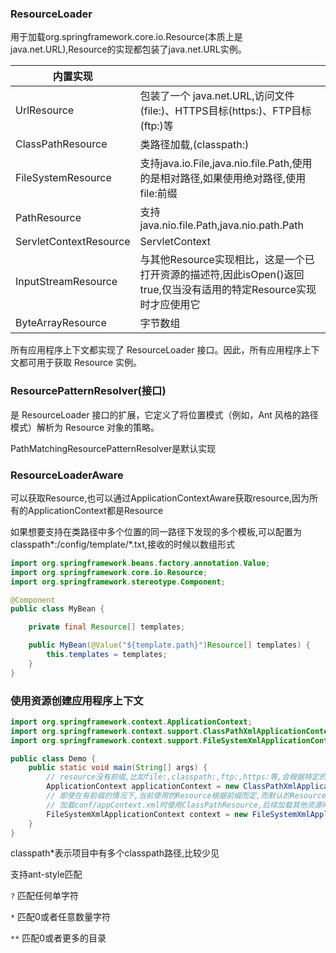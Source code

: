 ### ResourceLoader
用于加载org.springframework.core.io.Resource(本质上是java.net.URL),Resource的实现都包装了java.net.URL实例。


| 内置实现                   |                                                                          |
|------------------------|--------------------------------------------------------------------------|
| UrlResource            | 包装了一个 java.net.URL,访问文件(file:)、HTTPS目标(https:)、FTP目标(ftp:)等              |
| ClassPathResource      | 类路径加载,(classpath:)                                                       |
| FileSystemResource     | 支持java.io.File,java.nio.file.Path,使用的是相对路径,如果使用绝对路径,使用file:前缀            |
| PathResource           | 支持java.nio.file.Path,java.nio.path.Path                                  |
| ServletContextResource | ServletContext                                                           |
| InputStreamResource    | 与其他Resource实现相比，这是一个已打开资源的描述符,因此isOpen()返回true,仅当没有适用的特定Resource实现时才应使用它 |
| ByteArrayResource      | 字节数组                                                                     |

所有应用程序上下文都实现了 ResourceLoader 接口。因此，所有应用程序上下文都可用于获取 Resource 实例。

### ResourcePatternResolver(接口)
是 ResourceLoader 接口的扩展，它定义了将位置模式（例如，Ant 风格的路径模式）解析为 Resource 对象的策略。

PathMatchingResourcePatternResolver是默认实现

### ResourceLoaderAware
可以获取Resource,也可以通过ApplicationContextAware获取resource,因为所有的ApplicationContext都是Resource

如果想要支持在类路径中多个位置的同一路径下发现的多个模板,可以配置为classpath*:/config/template/*.txt,接收的时候以数组形式

```java
import org.springframework.beans.factory.annotation.Value;
import org.springframework.core.io.Resource;
import org.springframework.stereotype.Component;

@Component
public class MyBean {

    private final Resource[] templates;

    public MyBean(@Value("${template.path}")Resource[] templates) {
        this.templates = templates;
    }
}
```

### 使用资源创建应用程序上下文

```java
import org.springframework.context.ApplicationContext;
import org.springframework.context.support.ClassPathXmlApplicationContext;
import org.springframework.context.support.FileSystemXmlApplicationContext;

public class Demo {
    public static void main(String[] args) {
        // resource没有前缀,比如file:,classpath:,ftp:,https:等,会根据特定的应用程序上下文选择对应的resource,比如此处使用的是ClassPathResource
        ApplicationContext applicationContext = new ClassPathXmlApplicationContext("conf/appContext.xml");
        // 即使在有前缀的情况下,当前使用的Resource根据前缀而定,而默认的Resource依然是和ApplicationContext一致,如下实例
        // 加载conf/appContext.xml时使用ClassPathResource,后续加载其他资源时依然使用FileSystemResource,除非其他资源也使用了前缀
        FileSystemXmlApplicationContext context = new FileSystemXmlApplicationContext("classpath:conf/appContext.xml");
    }
}
```

classpath*表示项目中有多个classpath路径,比较少见

支持ant-style匹配

`?` 匹配任何单字符

`*` 匹配0或者任意数量字符

`**` 匹配0或者更多的目录